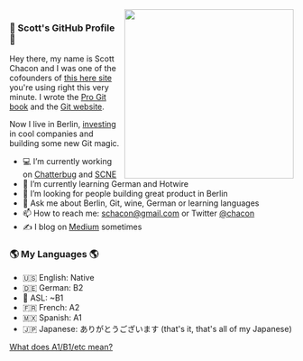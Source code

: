<img width="300px" align="right" src="https://user-images.githubusercontent.com/70/88545351-2adc5a80-d01b-11ea-8b1d-940d411e1b3a.jpg"/>

### 👋 Scott's GitHub Profile 👋

Hey there, my name is Scott Chacon and I was one of the cofounders of [this here site](https://github.com) you're using right this very minute. I wrote the [Pro Git book](https://git-scm.com/book/en/v2) and the [Git website](https://git-scm.com/). 

Now I live in Berlin, [investing](https://scne.io) in cool companies and building some new Git magic.

- 💻 I’m currently working on [Chatterbug](https://chatterbug.com) and [SCNE](https://scne.io)
- 🌱 I’m currently learning German and Hotwire
- 🤔 I’m looking for people building great product in Berlin
- 💬 Ask me about Berlin, Git, wine, German or learning languages
- 📫 How to reach me: schacon@gmail.com or Twitter [@chacon](twitter.com/chacon)
- ✍️ I blog on [Medium](https://medium.com/@chacon) sometimes

### 🌎 My Languages 🌎

- 🇺🇸 English: Native
- 🇩🇪 German: B2
- 🤟 ASL: ~B1
- 🇫🇷 French: A2
- 🇲🇽 Spanish: A1
- 🇯🇵 Japanese: ありがとうございます (that's it, that's all of my Japanese)

[What does A1/B1/etc mean?](http://blog.chatterbug.com/en/how-to-talk-about-language-learning/)
